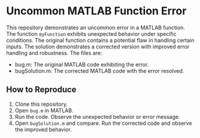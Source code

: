 # Uncommon MATLAB Function Error

This repository demonstrates an uncommon error in a MATLAB function. The function `myFunction` exhibits unexpected behavior under specific conditions.  The original function contains a potential flaw in handling certain inputs. The solution demonstrates a corrected version with improved error handling and robustness. The files are: 
- bug.m: The original MATLAB code exhibiting the error.
- bugSolution.m: The corrected MATLAB code with the error resolved.

## How to Reproduce
1. Clone this repository.
2. Open `bug.m` in MATLAB.
3. Run the code. Observe the unexpected behavior or error message.
4. Open `bugSolution.m` and compare. Run the corrected code and observe the improved behavior.
